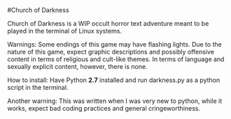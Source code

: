 #Church of Darkness

Church of Darkness is a WIP occult horror text adventure meant to be played in the
  terminal of Linux systems.

Warnings: Some endings of this game may have flashing lights. 
          Due to the nature of this game, expect graphic descriptions and 
             possibly offensive content in terms of religious and cult-like themes.
             In terms of language and sexually explicit content, however, there is none. 
 

How to install: Have Python **2.7** installed and run darkness.py as a python 
                  script in the terminal.

Another warning: This was written when I was very new to python, while it works, expect bad coding practices
and general cringeworthiness.
